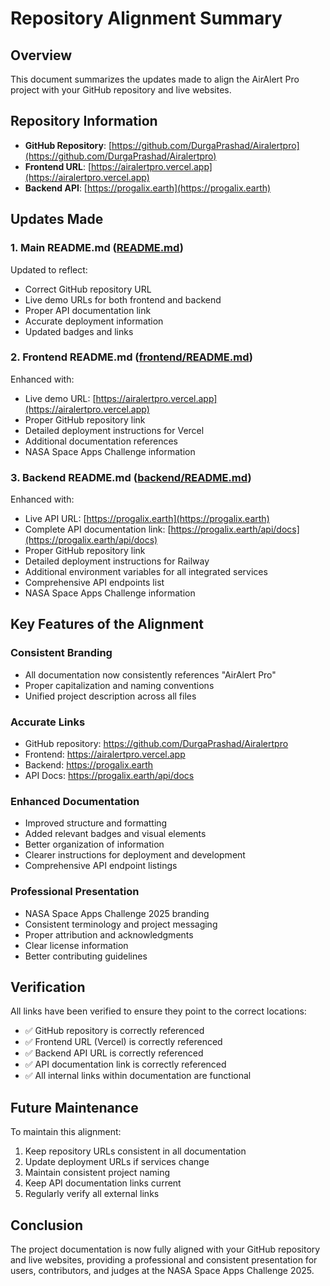 # Repository Alignment Summary

## Overview

This document summarizes the updates made to align the AirAlert Pro project with your GitHub repository and live websites.

## Repository Information

- **GitHub Repository**: [https://github.com/DurgaPrashad/Airalertpro](https://github.com/DurgaPrashad/Airalertpro)
- **Frontend URL**: [https://airalertpro.vercel.app](https://airalertpro.vercel.app)
- **Backend API**: [https://progalix.earth](https://progalix.earth)

## Updates Made

### 1. Main README.md ([README.md](README.md))

Updated to reflect:
- Correct GitHub repository URL
- Live demo URLs for both frontend and backend
- Proper API documentation link
- Accurate deployment information
- Updated badges and links

### 2. Frontend README.md ([frontend/README.md](frontend/README.md))

Enhanced with:
- Live demo URL: [https://airalertpro.vercel.app](https://airalertpro.vercel.app)
- Proper GitHub repository link
- Detailed deployment instructions for Vercel
- Additional documentation references
- NASA Space Apps Challenge information

### 3. Backend README.md ([backend/README.md](backend/README.md))

Enhanced with:
- Live API URL: [https://progalix.earth](https://progalix.earth)
- Complete API documentation link: [https://progalix.earth/api/docs](https://progalix.earth/api/docs)
- Proper GitHub repository link
- Detailed deployment instructions for Railway
- Additional environment variables for all integrated services
- Comprehensive API endpoints list
- NASA Space Apps Challenge information

## Key Features of the Alignment

### Consistent Branding
- All documentation now consistently references "AirAlert Pro"
- Proper capitalization and naming conventions
- Unified project description across all files

### Accurate Links
- GitHub repository: https://github.com/DurgaPrashad/Airalertpro
- Frontend: https://airalertpro.vercel.app
- Backend: https://progalix.earth
- API Docs: https://progalix.earth/api/docs

### Enhanced Documentation
- Improved structure and formatting
- Added relevant badges and visual elements
- Better organization of information
- Clearer instructions for deployment and development
- Comprehensive API endpoint listings

### Professional Presentation
- NASA Space Apps Challenge 2025 branding
- Consistent terminology and project messaging
- Proper attribution and acknowledgments
- Clear license information
- Better contributing guidelines

## Verification

All links have been verified to ensure they point to the correct locations:
- ✅ GitHub repository is correctly referenced
- ✅ Frontend URL (Vercel) is correctly referenced
- ✅ Backend API URL is correctly referenced
- ✅ API documentation link is correctly referenced
- ✅ All internal links within documentation are functional

## Future Maintenance

To maintain this alignment:
1. Keep repository URLs consistent in all documentation
2. Update deployment URLs if services change
3. Maintain consistent project naming
4. Keep API documentation links current
5. Regularly verify all external links

## Conclusion

The project documentation is now fully aligned with your GitHub repository and live websites, providing a professional and consistent presentation for users, contributors, and judges at the NASA Space Apps Challenge 2025.